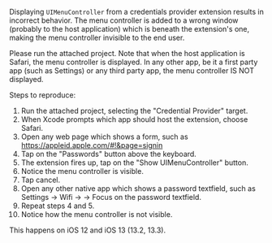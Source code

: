 Displaying `UIMenuController` from a credentials provider extension results in incorrect behavior. The menu controller is added to a wrong window (probably to the host application) which is beneath the extension's one, making the menu controller invisible to the end user.

Please run the attached project. Note that when the host application is Safari, the menu controller is displayed. In any other app, be it a first party app (such as Settings) or any third party app, the menu controller IS NOT displayed.

Steps to reproduce:
1. Run the attached project, selecting the "Credential Provider" target.
2. When Xcode prompts which app should host the extension, choose Safari.
3. Open any web page which shows a form, such as https://appleid.apple.com/#!&page=signin
4. Tap on the "Passwords" button above the keyboard.
5. The extension fires up, tap on the "Show UIMenuController" button.
6. Notice the menu controller is visible.
7. Tap cancel.
8. Open any other native app which shows a password textfield, such as Settings → Wifi → <Pick a network> → Focus on the password textfield.
9. Repeat steps 4 and 5.
10. Notice how the menu controller is not visible.

This happens on iOS 12 and iOS 13 (13.2, 13.3).